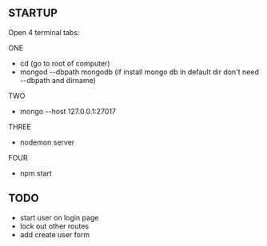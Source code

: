 
## STARTUP

Open 4 terminal tabs:

ONE
  * cd   (go to root of computer)
  * mongod --dbpath mongodb   (if install mongo db in default dir don't need --dbpath and dirname)

TWO
  * mongo --host 127.0.0.1:27017

THREE
  * nodemon server

FOUR
  * npm start





## TODO

  * start user on login page
  * lock out other routes
  * add create user form